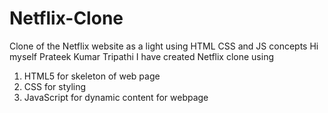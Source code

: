 # Netflix-Clone
Clone of the Netflix website as a light using HTML CSS and JS concepts
Hi myself Prateek Kumar Tripathi
I have created Netflix clone using
1. HTML5 for skeleton of web page
2. CSS for styling
3. JavaScript for dynamic content for webpage
